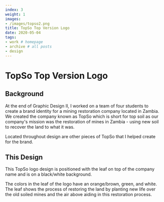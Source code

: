 ```yaml
---
index: 3
weight: 1
images:
- /images/topso2.png
title: TopSo Top Version Logo
date: 2020-05-04
tags:
- work # homepage
- archive # all posts
- design
---
```


# TopSo Top Version Logo

## Background
At the end of Graphic Design II, I worked on a team of four students to create a brand identity for a mining restoration company located in Zambia. We created the company known as TopSo which is short for top soil as our company's mission was the restoration of mines in Zambia - using new soil to recover the land to what it was.

Located throughout design are other pieces of TopSo that I helped create for the brand.

## This Design

This TopSo logo design is positioned with the leaf on top of the company name and is on a black/white background.

The colors in the leaf of the logo have an orange/brown, green, and white. The leaf shows the process of restoring the land by planting new life over the old soiled mines and the air above aiding in this restoration process.